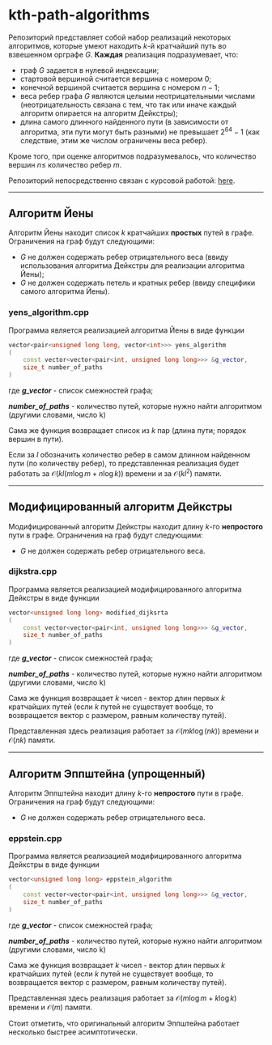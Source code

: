 # kth-path-algorithms
Репозиторий представляет собой набор реализаций некоторых алгоритмов, которые умеют находить $k$-й кратчайший путь во взвешенном орграфе $G$.
__Каждая__ реализация подразумевает, что:

- граф $G$ задается в нулевой индексации;
- стартовой вершиной считается вершина с номером $0$;
- конечной вершиной считается вершина с номером $n - 1$;
- веса ребер графа $G$ являются целыми неотрицательными числами (неотрицательность связана с тем, что так или иначе каждый алгоритм опирается на алгоритм Дейкстры);
- длина самого длинного найденного пути (в зависимости от алгоритма, эти пути могут быть разными) не превышает $2^{64} - 1$ (как следствие, этим же числом ограничены веса ребер).

Кроме того, при оценке алгоритмов подразумевалось, что количество вершин $n \le$ количество ребер  $m$.

Репозиторий непосредственно связан с курсовой работой: [here](./coursework.pdf).
____
## Алгоритм Йены
Алгоритм Йены находит список $k$ кратчайших __простых__ путей в графе.
Ограничения на граф будут следующими:

- $G$ не должен содержать ребер отрицательного веса (ввиду использования алгоритма Дейкстры для реализации алгоритма Йены);
- $G$ не должен содержать петель и кратных ребер (ввиду специфики самого алгоритма Йены).


### yens_algorithm.cpp
Программа является реализацией алгоритма Йены в виде функции 
```c++ 
vector<pair<unsigned long long, vector<int>>> yens_algorithm
(
    const vector<vector<pair<int, unsigned long long>>> &g_vector, 
    size_t number_of_paths
)
```
где
___g_vector___ - список смежностей графа;

___number_of_paths___ - количество путей, которые нужно найти алгоритмом (другими словами, число k)

Сама же функция возвращает список из $k$ пар (длина пути; порядок вершин в пути).

Если за $l$ обозначить количество ребер в самом длинном найденном пути (по количеству ребер), то представленная реализация будет работать за $\mathcal{O}(kl(m \log m + n \log k))$ времени и за $\mathcal{O}(kl^2)$ памяти.
____

## Модифицированный алгоритм Дейкстры

Модифицированный алгоритм Дейкстры находит длину $k$-го __непростого__ пути в графе.
Ограничения на граф будут следующими:

- $G$ не должен содержать ребер отрицательного веса.

### dijkstra.cpp

Программа является реализацией модифицированного алгоритма Дейкстры в виде функции 
```c++ 
vector<unsigned long long> modified_dijksrta
(
    const vector<vector<pair<int, unsigned long long>>> &g_vector, 
    size_t number_of_paths
)
```
где
___g_vector___ - список смежностей графа;

___number_of_paths___ - количество путей, которые нужно найти алгоритмом (другими словами, число k)

Сама же функция возвращает $k$ чисел - вектор длин первых $k$ кратчайших путей (если $k$ путей не существует вообще, то возвращается вектор с размером, равным количеству путей).

Представленная здесь реализация работает за $\mathcal{O}(mk \log (nk) )$ времени и $\mathcal{O}(nk)$ памяти.
____
## Алгоритм Эппштейна (упрощенный)

Алгоритм Эппштейна находит длину $k$-го __непростого__ пути в графе.
Ограничения на граф будут следующими:

- $G$ не должен содержать ребер отрицательного веса.

### eppstein.cpp

Программа является реализацией модифицированного алгоритма Дейкстры в виде функции 
```c++ 
vector<unsigned long long> eppstein_algorithm
(
    const vector<vector<pair<int, unsigned long long>>> &g_vector, 
    size_t number_of_paths
)
```
где
___g_vector___ - список смежностей графа;

___number_of_paths___ - количество путей, которые нужно найти алгоритмом (другими словами, число k)

Сама же функция возвращает $k$ чисел - вектор длин первых $k$ кратчайших путей (если $k$ путей не существует вообще, то возвращается вектор с размером, равным количеству путей).

Представленная здесь реализация работает за $\mathcal{O}(m \log m + k \log k)$ времени и $\mathcal{O}(m)$ памяти.

Стоит отметить, что оригинальный алгоритм Эппштейна работает несколько быстрее асимптотически.
